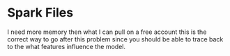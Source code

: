 # Spark Files

I need more memory then what I can pull on a free account this is the correct way to go after this problem since you should be able to trace back to the what features influence the model.
